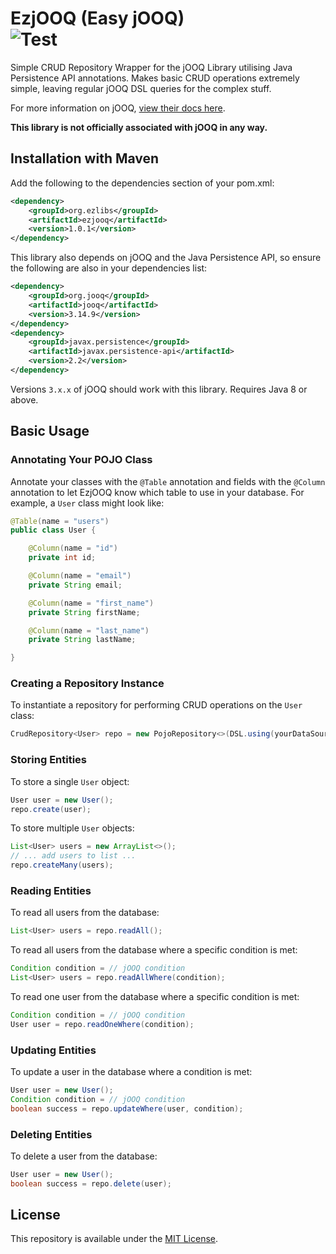 # EzjOOQ (Easy jOOQ) <br> ![Test](https://github.com/DanJSG/EzjOOQ/actions/workflows/build.yml/badge.svg) 
Simple CRUD Repository Wrapper for the jOOQ Library utilising Java Persistence API annotations. 
Makes basic CRUD operations extremely simple, leaving regular jOOQ DSL queries for the complex stuff. 

For more information on jOOQ, [view their docs here](https://www.jooq.org/doc/latest/manual-single-page/).

**This library is not officially associated with jOOQ in any way.**

## Installation with Maven
Add the following to the dependencies section of your pom.xml:

```xml
<dependency>
    <groupId>org.ezlibs</groupId>
    <artifactId>ezjooq</artifactId>
    <version>1.0.1</version>
</dependency>
```

This library also depends on jOOQ and the Java Persistence API, so ensure the following are also in your dependencies list:

```xml
<dependency>
    <groupId>org.jooq</groupId>
    <artifactId>jooq</artifactId>
    <version>3.14.9</version>
</dependency>
<dependency>
    <groupId>javax.persistence</groupId>
    <artifactId>javax.persistence-api</artifactId>
    <version>2.2</version>
</dependency>
```

Versions `3.x.x` of jOOQ should work with this library. Requires Java 8 or above.

## Basic Usage

### Annotating Your POJO Class

Annotate your classes with the `@Table` annotation and fields with the `@Column` annotation to let EzjOOQ know which table to use in your database. 
For example, a `User` class might look like:

```java
@Table(name = "users")
public class User {

    @Column(name = "id")
    private int id;

    @Column(name = "email")
    private String email;

    @Column(name = "first_name")
    private String firstName;

    @Column(name = "last_name")
    private String lastName;

}
```

### Creating a Repository Instance

To instantiate a repository for performing CRUD operations on the `User` class:

```java
CrudRepository<User> repo = new PojoRepository<>(DSL.using(yourDataSource, SQLDialect.POSTGRES), User.class);
```

### Storing Entities

To store a single `User` object:

```java
User user = new User();
repo.create(user);
```

To store multiple `User` objects:

```java
List<User> users = new ArrayList<>();
// ... add users to list ... 
repo.createMany(users);
```

### Reading Entities

To read all users from the database:

```java
List<User> users = repo.readAll();
```

To read all users from the database where a specific condition is met:

```java
Condition condition = // jOOQ condition
List<User> users = repo.readAllWhere(condition);
```

To read one user from the database where a specific condition is met:

```java
Condition condition = // jOOQ condition
User user = repo.readOneWhere(condition);
```

### Updating Entities

To update a user in the database where a condition is met:

```java
User user = new User();
Condition condition = // jOOQ condition
boolean success = repo.updateWhere(user, condition);
```

### Deleting Entities

To delete a user from the database:

```java
User user = new User();
boolean success = repo.delete(user);
```

## License
This repository is available under the [MIT License](https://github.com/DanJSG/EzjOOQ/blob/main/LICENSE).
